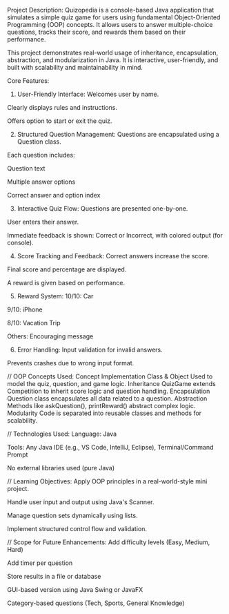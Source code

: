  Project Description:
Quizopedia is a console-based Java application that simulates a simple quiz game for users using fundamental Object-Oriented Programming (OOP) concepts. It allows users to answer multiple-choice questions, tracks their score, and rewards them based on their performance.

This project demonstrates real-world usage of inheritance, encapsulation, abstraction, and modularization in Java. It is interactive, user-friendly, and built with scalability and maintainability in mind.

 Core Features:
 1. User-Friendly Interface:
Welcomes user by name.

Clearly displays rules and instructions.

Offers option to start or exit the quiz.

 2. Structured Question Management:
Questions are encapsulated using a Question class.

Each question includes:

Question text

Multiple answer options

Correct answer and option index

 3. Interactive Quiz Flow:
Questions are presented one-by-one.

User enters their answer.

Immediate feedback is shown: Correct or Incorrect, with colored output (for console).

  4. Score Tracking and Feedback:
Correct answers increase the score.

Final score and percentage are displayed.

A reward is given based on performance.

 5. Reward System:
10/10:  Car

9/10:  iPhone

8/10:  Vacation Trip

Others: Encouraging message

 6. Error Handling:
Input validation for invalid answers.

Prevents crashes due to wrong input format.

// OOP Concepts Used:
Concept	Implementation
Class & Object	Used to model the quiz, question, and game logic.
Inheritance	QuizGame extends Competition to inherit score logic and question handling.
Encapsulation	Question class encapsulates all data related to a question.
Abstraction	Methods like askQuestion(), printReward() abstract complex logic.
Modularity	Code is separated into reusable classes and methods for scalability.

// Technologies Used:
Language: Java

Tools: Any Java IDE (e.g., VS Code, IntelliJ, Eclipse), Terminal/Command Prompt

No external libraries used (pure Java)

//  Learning Objectives:
Apply OOP principles in a real-world-style mini project.

Handle user input and output using Java's Scanner.

Manage question sets dynamically using lists.

Implement structured control flow and validation.

// Scope for Future Enhancements:
Add difficulty levels (Easy, Medium, Hard)

Add timer per question

Store results in a file or database

GUI-based version using Java Swing or JavaFX

Category-based questions (Tech, Sports, General Knowledge)
